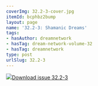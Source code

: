 ```yaml
---
coverImg: 32.2-3-cover.jpg
itemId: bcphbz2bump
layout: page
name: '32.2-3: Shamanic Dreams'
tags:
- hasAuthor: dreamnetwork
- hasTag: dream-network-volume-32
- hasTag: dreamnetwork
type: post
urlSlug: 32.2-3
---
```

<img class="card-img" src="../images/32.2-3-rect.jpg"/><a href="../files/pdfs/Volume_32/32.2-32.3_shamanic_dreams.pdf" download="">Download issue 32.2-3</a>